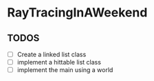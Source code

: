 # RayTracingInAWeekend

## TODOS
- [ ] Create a linked list class
- [ ] implement a hittable list class
- [ ] implement the main using a world
